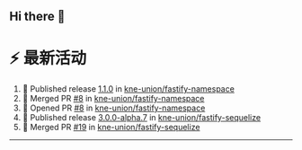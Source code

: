 ## Hi there 👋

<!--

**Here are some ideas to get you started:**

🙋‍♀️ A short introduction - what is your organization all about?
🌈 Contribution guidelines - how can the community get involved?
👩‍💻 Useful resources - where can the community find your docs? Is there anything else the community should know?
🍿 Fun facts - what does your team eat for breakfast?
🧙 Remember, you can do mighty things with the power of [Markdown](https://docs.github.com/github/writing-on-github/getting-started-with-writing-and-formatting-on-github/basic-writing-and-formatting-syntax)
-->


# ⚡ 最新活动

<!--START_SECTION:activity-->
1. 🚀 Published release [1.1.0](https://github.com/kne-union/fastify-namespace/releases/tag/1.1.0) in [kne-union/fastify-namespace](https://github.com/kne-union/fastify-namespace)
2. 🎉 Merged PR [#8](https://github.com/kne-union/fastify-namespace/pull/8) in [kne-union/fastify-namespace](https://github.com/kne-union/fastify-namespace)
3. 💪 Opened PR [#8](https://github.com/kne-union/fastify-namespace/pull/8) in [kne-union/fastify-namespace](https://github.com/kne-union/fastify-namespace)
4. 🚀 Published release [3.0.0-alpha.7](https://github.com/kne-union/fastify-sequelize/releases/tag/3.0.0-alpha.7) in [kne-union/fastify-sequelize](https://github.com/kne-union/fastify-sequelize)
5. 🎉 Merged PR [#19](https://github.com/kne-union/fastify-sequelize/pull/19) in [kne-union/fastify-sequelize](https://github.com/kne-union/fastify-sequelize)
<!--END_SECTION:activity-->

---
